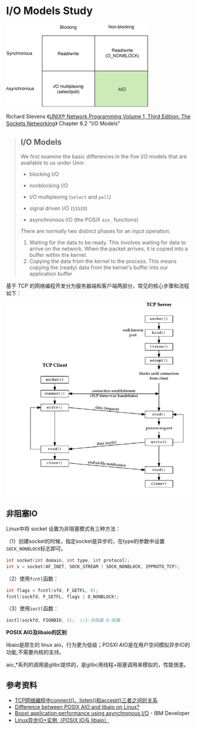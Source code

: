 # I/O Models Study

![Simplified matrix of basic Linux I/O models](README/io_modules.gif)

Richard Stevens 《[UNIX® Network Programming Volume 1, Third Edition: The Sockets
Networking](https://notes.shichao.io/unp/ch6/)》 Chapter 6.2 "I/O Models"

> ## I/O Models
>
> We first examine the basic differences in the five I/O models that are available to us under Unix:
>
> - blocking I/O
>
> - nonblocking I/O
>
> - I/O multiplexing (`select` and `poll`)
>
> - signal driven I/O (`SIGIO`)
>
> - asynchronous I/O (the POSIX `aio_` functions)
>
> There are normally two distinct phases for an input operation:
>
> 1. Waiting for the data to be ready. This involves waiting for data to arrive on the network. When the packet arrives, it is copied into a buffer within the kernel.
> 2. Copying the data from the kernel to the process. This means copying the (ready) data from the kernel's buffer into our application buffer




基于 TCP 的网络编程开发分为服务器端和客户端两部分，常见的核心步骤和流程如下：

![](README/linux-TCP-socket.png)


## 非阻塞IO

Linux中将 socket 设置为非阻塞模式有三种方法：

（1）创建socket的时候，指定socket是异步的，在type的参数中设置`SOCK_NONBLOCK`标志即可。

```c
int socket(int domain, int type, int protocol);
int s = socket(AF_INET, SOCK_STREAM | SOCK_NONBLOCK, IPPROTO_TCP);
```
（2）使用`fcntl`函数：
```c
int flags = fcntl(sfd, F_GETFL, 0);
fcntl(sockfd, F_SETFL, flags | O_NONBLOCK);
```
（3）使用`ioctl`函数：
```c
ioctl(sockfd, FIONBIO, 1);  //1:非阻塞 0:阻塞
```



**POSIX AIO及libaio的区别**

libaio是原生的 linux aio，行为更为低级；POSXI AIO是在用户空间模拟异步IO的功能,不需要内核的支持。

aio_*系列的调用是glibc提供的，是glibc用线程+阻塞调用来模拟的，性能很差。

## 参考资料

- [TCP网络编程中connect()、listen()和accept()三者之间的关系](https://blog.csdn.net/tennysonsky/article/details/45621341)
- [Difference between POSIX AIO and libaio on Linux?](https://stackoverflow.com/questions/8768083/difference-between-posix-aio-and-libaio-on-linux)
- [Boost application performance using asynchronous I/O](https://www.ibm.com/developerworks/linux/library/l-async/) - IBM Developer
- [Linux异步IO+实例（POSIX IO与 libaio）](https://blog.csdn.net/lyh__521/article/details/50300379)
